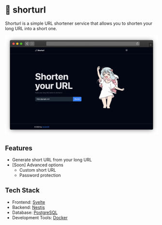 # 🔗 shorturl
Shorturl is a simple URL shortener service that allows you to shorten your long URL into a short one.

<!-- image -->
![shorturl](./assets/preview.png)


## Features
- Generate short URL from your long URL
- [Soon] Advanced options
  - Custom short URL
  - Password protection

## Tech Stack
- Frontend: [Svelte](https://svelte.dev/)
- Backend: [Nestjs](https://nestjs.com/)
- Database: [PostgreSQL](https://www.postgresql.org)
- Development Tools: [Docker](https://www.docker.com)